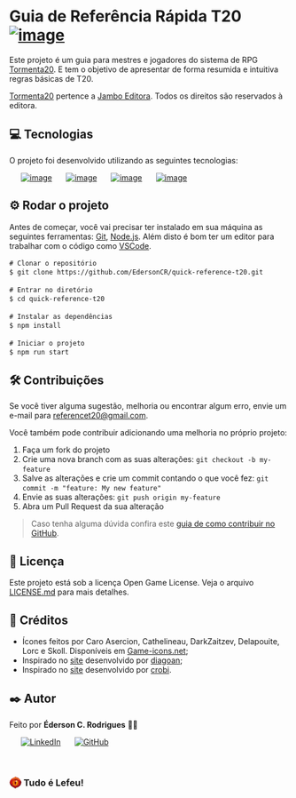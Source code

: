 # Guia de Referência Rápida T20 [![image](https://img.shields.io/badge/rpg-Tormenta20-red?style=flat-square)](https://jamboeditora.com.br/produto/tormenta20-edicao-jogo-do-ano/)
Este projeto é um guia para mestres e jogadores do sistema de RPG [Tormenta20](https://jamboeditora.com.br/produto/tormenta20-edicao-jogo-do-ano/). E tem o objetivo de apresentar de forma resumida e intuitiva regras básicas de T20.

[Tormenta20](https://jamboeditora.com.br/produto/tormenta20-edicao-jogo-do-ano/) pertence a [Jambo Editora](https://jamboeditora.com.br/). Todos os direitos são reservados à editora.

## 💻 Tecnologias
O projeto foi desenvolvido utilizando as seguintes tecnologias:

&ensp;&ensp;&ensp;[![image](https://img.shields.io/badge/React-20232A?style=for-the-badge&logo=react&logoColor=61DAFB)](https://pt-br.reactjs.org/)
&ensp;&ensp;&ensp;[![image](https://img.shields.io/badge/TypeScript-007ACC?style=for-the-badge&logo=typescript&logoColor=white)](https://www.typescriptlang.org/)
&ensp;&ensp;&ensp;[![image](https://img.shields.io/badge/Node.js-43853D?style=for-the-badge&logo=node.js&logoColor=white)](https://nodejs.org/en/)
&ensp;&ensp;&ensp;[![image](https://img.shields.io/badge/MUI-0081CB?style=for-the-badge&logo=mui&logoColor=white)](https://mui.com/)

## ⚙️ Rodar o projeto
Antes de começar, você vai precisar ter instalado em sua máquina as seguintes ferramentas: [Git](https://git-scm.com/downloads), [Node.js](https://nodejs.org/en/download/). Além disto é bom ter um editor para trabalhar com o código como [VSCode](https://code.visualstudio.com/download).

```
# Clonar o repositório
$ git clone https://github.com/EdersonCR/quick-reference-t20.git

# Entrar no diretório
$ cd quick-reference-t20

# Instalar as dependências
$ npm install

# Iniciar o projeto
$ npm run start
```

## 🛠️ Contribuições
Se você tiver alguma sugestão, melhoria ou encontrar algum erro, envie um e-mail para [referencet20@gmail.com](mailto:referencet20@gmail.com).


Você também pode contribuir adicionando uma melhoria no próprio projeto:
1. Faça um fork do projeto
2. Crie uma nova branch com as suas alterações: ```git checkout -b my-feature```
3. Salve as alterações e crie um commit contando o que você fez: ```git commit -m "feature: My new feature"```
4. Envie as suas alterações: ```git push origin my-feature```
5. Abra um Pull Request da sua alteração

> Caso tenha alguma dúvida confira este [guia de como contribuir no GitHub](https://github.com/firstcontributions/first-contributions).

## 📃 Licença
Este projeto está sob a licença Open Game License. Veja o arquivo [LICENSE.md](./LICENSE.md) para mais detalhes.

## 💜 Créditos
- Ícones feitos por Caro Asercion, Cathelineau, DarkZaitzev, Delapouite, Lorc e Skoll. Disponíveis em [Game-icons.net](Game-icons.net);
- Inspirado no [site](https://diogoan.github.io/dnd5e-quickref) desenvolvido por [diagoan](https://github.com/diogoan);
- Inspirado no [site](https://crobi.github.io/dnd5e-quickref/preview/quickref.html) desenvolvido por [crobi](https://github.com/crobi).

## ✒️ Autor
Feito por **Éderson C. Rodrigues** 🏳️‍🌈

&ensp;&ensp;&ensp;[![LinkedIn](https://img.shields.io/badge/linkedin-%230077B5.svg?style=for-the-badge&logo=linkedin&logoColor=white)](https://linkedin.com/in/edersoncr) 
&ensp;&ensp;&ensp;[![GitHub](https://img.shields.io/badge/github-%23121011.svg?style=for-the-badge&logo=github&logoColor=white)](https://github.com/EdersonCR)

&nbsp;
### <img src='./public/olho-t20.png' width='22px' style='margin-bottom:-5px;'> Tudo é Lefeu!
